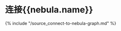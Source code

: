 # 连接{{nebula.name}}

{% include "/source_connect-to-nebula-graph.md" %}
<!-- The line above is for content reusing. The source file is in the docs-2.0/reuse directory. -->
